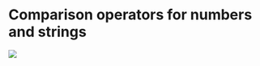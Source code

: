 # Comparison operators for numbers and strings
![](https://github.com/nu11secur1ty/Linux_Deployment_Administration_Hacks-Programing/blob/master/PERL/Cleaning_files/operators.jpg)
